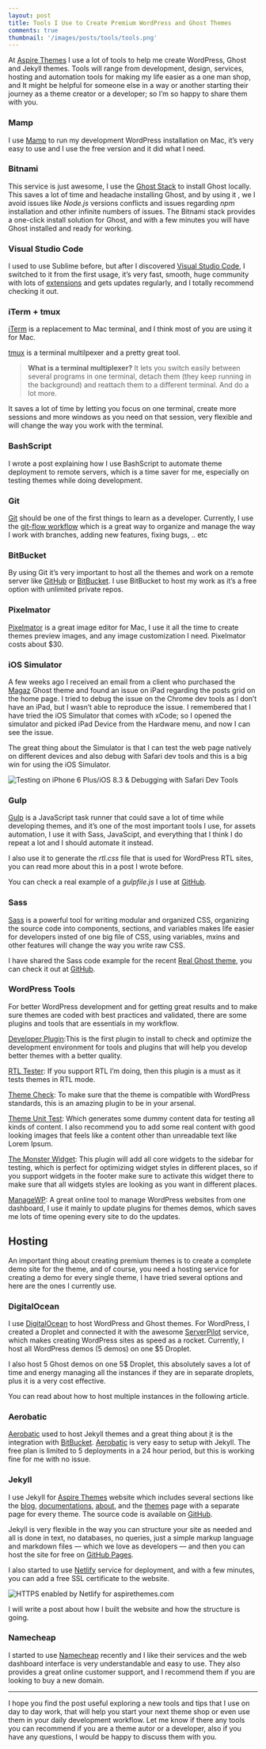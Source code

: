 ```yaml
---
layout: post
title: Tools I Use to Create Premium WordPress and Ghost Themes
comments: true
thumbnail: '/images/posts/tools/tools.png'
---
```


At [Aspire Themes](http://aspirethemes.com/) I use a lot of tools to help me
create WordPress, Ghost and Jekyll themes. Tools will range from development,
design, services, hosting and automation tools for making my life easier as a
one man shop, and It might be helpful for someone else in a way or another
starting their journey as a theme creator or a developer; so I’m so happy to
share them with you.

### Mamp

I use [Mamp](https://www.mamp.info/) to run my development WordPress
installation on Mac, it’s very easy to use and I use the free version and it did
what I need.

### Bitnami

This service is just awesome, I use the [Ghost
Stack](https://bitnami.com/stack/ghost) to install Ghost locally. This saves a
lot of time and headache installing Ghost, and by using it , we I avoid issues
like *Node.js* versions conflicts and issues regarding *npm* installation and
other infinite numbers of issues. The Bitnami stack provides a one-click install
solution for Ghost, and with a few minutes you will have Ghost installed and
ready for working.

### Visual Studio Code

I used to use Sublime before, but after I discovered [Visual Studio
Code](https://code.visualstudio.com/), I switched to it from the first usage,
it’s very fast, smooth, huge community with lots of
[extensions](https://marketplace.visualstudio.com/VSCode) and gets updates
regularly, and I totally recommend checking it out.

### iTerm + tmux

[iTerm](https://www.iterm2.com/) is a replacement to Mac terminal, and I think
most of you are using it for Mac.

[tmux](https://tmux.github.io/) is a terminal multilpexer and a pretty great
tool.

> **What is a terminal multiplexer?** It lets you switch easily between several
> programs in one terminal, detach them (they keep running in the background) and
reattach them to a different terminal. And do a lot more.

It saves a lot of time by letting you focus on one terminal, create more
sessions and more windows as you need on that session, very flexible and will
change the way you work with the terminal.

### BashScript

I wrote a post explaining how I use BashScript to automate theme deployment to
remote servers, which is a time saver for me, especially on testing themes while
doing development.

### Git

[Git](https://git-scm.com/) should be one of the first things to learn as a
developer. Currently, I use the [git-flow
workflow](http://nvie.com/posts/a-successful-git-branching-model/) which is a
great way to organize and manage the way I work with branches, adding new
features, fixing bugs, .. etc

### BitBucket

By using Git it’s very important to host all the themes and work on a remote
server like [GitHub](https://github.com/) or [BitBucket](http://bitbucket.org/).
I use BitBucket to host my work as it’s a free option with unlimited private
repos.

### Pixelmator

[Pixelmator](http://www.pixelmator.com/mac/) is a great image editor for Mac, I
use it all the time to create themes preview images, and any image customization
I need. Pixelmator costs about $30.

### iOS Simulator

A few weeks ago I received an email from a client who purchased the
[Magaz](https://aspirethemes.com/themes/magaz-ghost.html) Ghost theme and found
an issue on iPad regarding the posts grid on the home page. I tried to debug the
issue on the Chrome dev tools as I don’t have an iPad, but I wasn’t able to
reproduce the issue. I remembered that I have tried the iOS Simulator that comes
with xCode; so I opened the simulator and picked iPad Device from the Hardware
menu, and now I can see the issue.

The great thing about the Simulator is that I can test the web page natively on
different devices and also debug with Safari dev tools and this is a big win for
using the iOS Simulator.

![Testing on iPhone 6 Plus/iOS 8.3 & Debugging with Safari Dev Tools](/images/posts/tools/tools.png)

### Gulp

[Gulp](http://gulpjs.com/) is a JavaScript task runner that could save a lot of
time while developing themes, and it’s one of the most important tools I use,
for assets automation, I use it with Sass, JavaScipt, and everything that I
think I do repeat a lot and I should automate it instead.

I also use it to generate the *rtl.css* file that is used for WordPress RTL
sites, you can read more about this in a post I wrote before.

You can check a real example of a *gulpfile.js* I use at
[GitHub](https://gist.github.com/ahmadajmi/c8540178238a6e36601f690e818e7448).

### Sass

[Sass](http://sass-lang.com/) is a powerful tool for writing modular and
organized CSS, organizing the source code into components, sections, and
variables makes life easier for developers insted of one big file of CSS, using
variables, mxins and other features will change the way you write raw CSS.

I have shared the Sass code example for the recent [Real Ghost
theme](https://aspirethemes.com/themes/real-ghost.html), you can check it out at
[GitHub](https://github.com/ahmadajmi/sass-example).

### WordPress Tools

For better WordPress development and for getting great results and to make sure
themes are coded with best practices and validated, there are some plugins and
tools that are essentials in my workflow.

[Developer Plugin](http://wordpress.org/extend/plugins/developer/):This is
the first plugin to install to check and optimize the development environment
for tools and plugins that will help you develop better themes with a better
quality.

[RTL Tester](https://wordpress.org/plugins/rtl-tester/): If you support RTL
I’m doing, then this plugin is a must as it tests themes in RTL mode.

[Theme Check](https://wordpress.org/plugins/theme-check/): To make sure that
the theme is compatible with WordPress standards, this is an amazing plugin to
be in your arsenal.

[Theme Unit Test](https://codex.wordpress.org/Theme_Unit_Test): Which
generates some dummy content data for testing all kinds of content. I also
recommend you to add some real content with good looking images that feels like
a content other than unreadable text like Lorem Ipsum.

[The Monster Widget](http://wordpress.org/extend/plugins/monster-widget/):
This plugin will add all core widgets to the sidebar for testing, which is
perfect for optimizing widget styles in different places, so if you support
widgets in the footer make sure to activate this widget there to make sure that
all widgets styles are looking as you want in different places.

[ManageWP](https://managewp.com/): A great online tool to manage WordPress
websites from one dashboard, I use it mainly to update plugins for themes demos,
which saves me lots of time opening every site to do the updates.

## Hosting

An important thing about creating premium themes is to create a complete demo
site for the theme, and of course, you need a hosting service for creating a
demo for every single theme, I have tried several options and here are the ones
I currently use.

### DigitalOcean

I use [DigitalOcean](https://www.digitalocean.com/) to host WordPress and Ghost
themes. For WordPress, I created a Droplet and connected it with the awesome
[ServerPilot](https://serverpilot.io/) service, which makes creating WordPress
sites as speed as a rocket. Currently, I host all WordPress demos (5 demos) on
one $5 Droplet.

I also host 5 Ghost demos on one 5$ Droplet, this absolutely saves a lot of time
and energy managing all the instances if they are in separate droplets, plus it
is a very cost effective.

You can read about how to host multiple instances in the following article.

### Aerobatic

[Aerobatic](https://www.aerobatic.com/) used to host Jekyll themes and a great
thing about [i](https://www.aerobatic.com/)t is the integration with
[BitBucket](http://bitbucket.org/). [Aerobatic](https://www.aerobatic.com/) is
very easy to setup with Jekyll. The free plan is limited to 5 deployments in a
24 hour period, but this is working fine for me with no issue.

### Jekyll

I use Jekyll for [Aspire Themes](http://aspirethemes.com/) website which
includes several sections like the [blog](http://aspirethemes.com/blog/),
[documentations](http://aspirethemes.com/docs/),
[about](http://aspirethemes.com/about/), and the
[themes](http://aspirethemes.com/themes/) page with a separate page for every
theme. The source code is available on
[GitHub](https://github.com/aspirethemes/aspirethemes.github.io).

Jekyll is very flexible in the way you can structure your site as needed and all
is done in text, no databases, no queries, just a simple markup language and
markdown files — which we love as developers — and then you can host the site
for free on [GitHub Pages](https://pages.github.com/).

I also started to use [Netlify](https://www.netlify.com/) service for
deployment, and with a few minutes, you can add a free SSL certificate to the
website.

![HTTPS enabled by Netlify for aspirethemes.com](/images/posts/tools/aspirethemes.png)

I will write a post about how I built the website and how the structure is
going.

### Namecheap

I started to use [Namecheap](https://www.namecheap.com/) recently and I like their services and the web
dashboard interface is very understandable and easy to use. They also provides a
great online customer support, and I recommend them if you are looking to buy a
new domain.

*****

I hope you find the post useful exploring a new tools and tips that I use on day
to day work, that will help you start your next theme shop or even use them in
your daily development workflow. Let me know if there any tools you can
recommend if you are a theme autor or a developer, also if you have any
questions, I would be happy to discuss them with you.